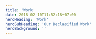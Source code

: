 ```yaml
---
title: 'Work'
date: 2018-02-10T11:52:18+07:00
heroHeading: 'Work'
heroSubHeading: 'Our Declasified Work'
heroBackground: ''
---
```

